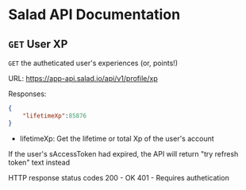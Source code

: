 # Salad API Documentation

## `GET` User XP
`GET` the autheticated user's experiences (or, points!)

URL: https://app-api.salad.io/api/v1/profile/xp

Responses:
```json
{
    "lifetimeXp":85876
}
```

* lifetimeXp: Get the lifetime or total Xp of the user's account

If the user's sAccessToken had expired, the API will return "try refresh token" text instead

HTTP response status codes
200	- OK
401 - Requires authetication